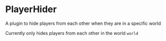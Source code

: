 # PlayerHider

A plugin to hide players from each other when they are in a specific world  

Currently only hides players from each other in the world ``world``  
